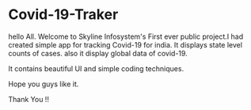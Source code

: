 # Covid-19-Traker

hello All.
Welcome to Skyline Infosystem's First ever public project.I had created simple app for tracking Covid-19 for india.
It displays state level counts of cases. also it display global data of covid-19.

It contains beautiful UI and simple coding techniques.

Hope you guys like it.

Thank You !!
